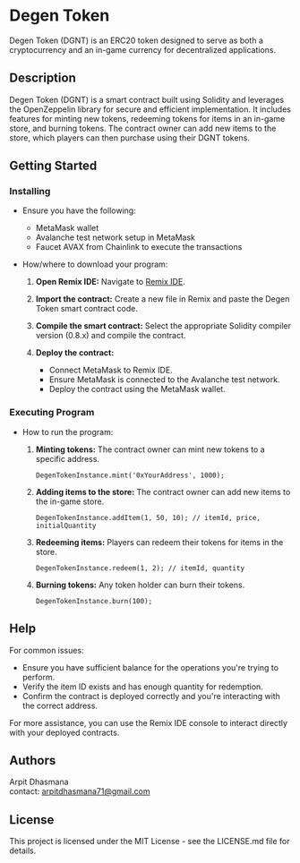 # Degen Token

Degen Token (DGNT) is an ERC20 token designed to serve as both a cryptocurrency and an in-game currency for decentralized applications.

## Description

Degen Token (DGNT) is a smart contract built using Solidity and leverages the OpenZeppelin library for secure and efficient implementation. It includes features for minting new tokens, redeeming tokens for items in an in-game store, and burning tokens. The contract owner can add new items to the store, which players can then purchase using their DGNT tokens.

## Getting Started

### Installing  

* Ensure you have the following:
  - MetaMask wallet
  - Avalanche test network setup in MetaMask
  - Faucet AVAX from Chainlink to execute the transactions

* How/where to download your program:
  1. **Open Remix IDE:**
     Navigate to [Remix IDE](https://remix.ethereum.org/).

  2. **Import the contract:**
     Create a new file in Remix and paste the Degen Token smart contract code.

  3. **Compile the smart contract:**
     Select the appropriate Solidity compiler version (0.8.x) and compile the contract.

  4. **Deploy the contract:**
     - Connect MetaMask to Remix IDE.
     - Ensure MetaMask is connected to the Avalanche test network.
     - Deploy the contract using the MetaMask wallet.

### Executing Program

* How to run the program:
  1. **Minting tokens:**
     The contract owner can mint new tokens to a specific address.
     ```
     DegenTokenInstance.mint('0xYourAddress', 1000);
     ```

  2. **Adding items to the store:**
     The contract owner can add new items to the in-game store.
     ```
     DegenTokenInstance.addItem(1, 50, 10); // itemId, price, initialQuantity
     ```

  3. **Redeeming items:**
     Players can redeem their tokens for items in the store.
     ```
     DegenTokenInstance.redeem(1, 2); // itemId, quantity
     ```

  4. **Burning tokens:**
     Any token holder can burn their tokens.
     ```
     DegenTokenInstance.burn(100);
     ```

## Help

For common issues:
* Ensure you have sufficient balance for the operations you're trying to perform.
* Verify the item ID exists and has enough quantity for redemption.
* Confirm the contract is deployed correctly and you're interacting with the correct address.

For more assistance, you can use the Remix IDE console to interact directly with your deployed contracts.

## Authors

Arpit Dhasmana  
contact: arpitdhasmana71@gmail.com

## License

This project is licensed under the MIT License - see the LICENSE.md file for details.
